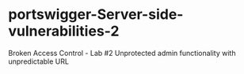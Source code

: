 # portswigger-Server-side-vulnerabilities-2
Broken Access Control - Lab #2 Unprotected admin functionality with unpredictable URL
